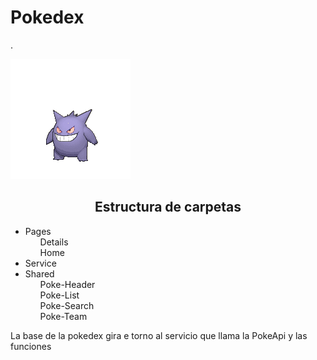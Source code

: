
<h1  style="align-items:center">
Pokedex
</h1>.

<p style="text-align:center">

![Gengar](https://github.com/ManeDM/Pokedex/blob/main/src/assets/team-imgs/gengar-3.gif)

</p>

<h2 style="text-align:center" width="150px"> Estructura de carpetas</h2>
<ul>
<li>Pages
<ul>Details</ul>
<ul>Home</ul>
</li>
<li>Service</li>
<li>Shared
<ul>Poke-Header</ul>
<ul>Poke-List</ul>
<ul>Poke-Search</ul>
<ul>Poke-Team</ul>
</li>
</ul>
<p>
La base de la pokedex gira e torno al servicio que llama la PokeApi y las funciones 
</p>
